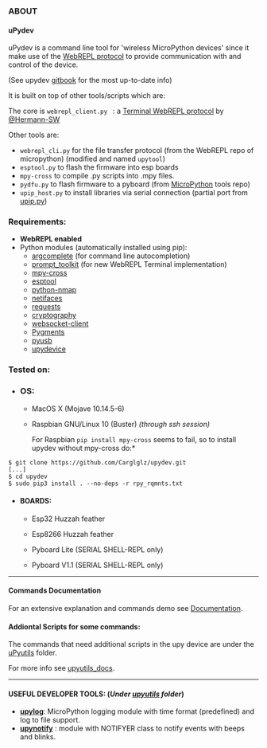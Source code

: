 ### ABOUT

#### uPydev

 uPydev is a command line tool for 'wireless MicroPython devices' since it make use of the [WebREPL protocol](https://github.com/micropython/webrepl)  to provide communication with and control of the device. 

(See upydev [gitbook](https://carlosgilglez.gitbook.io/upydev/) for the most up-to-date info)

It is built on top of other tools/scripts which are:

The core is `webrepl_client.py ` : a [Terminal WebREPL protocol](https://github.com/Hermann-SW/webrepl)  by [@Hermann-SW](https://github.com/Hermann-SW)

Other tools are:

* `webrepl_cli.py`  for the file transfer protocol (from the WebREPL repo of micropython) (modified and named `upytool`)
* `esptool.py` to flash the firmware into esp boards
* `mpy-cross`  to compile .py scripts into .mpy files.
* `pydfu.py` to flash firmware to a pyboard (from [MicroPython](https://github.com/micropython/micropython/blob/master/tools/pydfu.py) tools repo)
* `upip_host.py` to install libraries via serial connection (partial port from [upip.py](https://github.com/micropython/micropython/blob/master/tools/upip.py))



### Requirements:

- **WebREPL enabled**
- Python modules (automatically installed using pip):
  - [argcomplete](https://github.com/kislyuk/argcomplete) (for command line autocompletion)
  - [prompt_toolkit](https://github.com/prompt-toolkit/python-prompt-toolkit) (for new WebREPL Terminal implementation)
  - [mpy-cross](https://gitlab.com/alelec/micropython/tree/gitlab_build/mpy-cross)
  - [esptool](https://github.com/espressif/esptool)
  - [python-nmap](http://xael.org/pages/python-nmap-en.html)
  - [netifaces](https://github.com/al45tair/netifaces)
  - [requests](https://requests.kennethreitz.org/en/master/)
  - [cryptography](https://github.com/pyca/cryptography)
  - [websocket-client](https://github.com/websocket-client/websocket-client)
  - [Pygments](https://github.com/pygments/pygments)
  - [pyusb](https://github.com/pyusb/pyusb)
  - [upydevice](https://github.com/Carglglz/upydevice)

### Tested on:

- ### OS:

  - MacOS X (Mojave 10.14.5-6)

  - Raspbian GNU/Linux 10 (Buster) *(through ssh session)*

    For Raspbian `pip install mpy-cross` seems to fail, so to install upydev without mpy-cross do:*

```
$ git clone https://github.com/Carglglz/upydev.git
[...]
$ cd upydev
$ sudo pip3 install . --no-deps -r rpy_rqmnts.txt
```



- #### BOARDS:

  - Esp32 Huzzah feather

  - Esp8266 Huzzah feather

  - Pyboard Lite (SERIAL SHELL-REPL only)

  - Pyboard V1.1 (SERIAL SHELL-REPL only)

    

------

#### Commands Documentation

For an extensive explanation and commands demo see [Documentation](https://github.com/Carglglz/upydev/blob/master/DOCS/Documentation.md).

#### Addiontal Scripts for some commands:

The commands that need additional scripts in the upy device are under the [uPyutils](https://github.com/Carglglz/upydev/tree/master/upyutils) folder.

For more info see [upyutils_docs](https://github.com/Carglglz/upydev/blob/master/DOCS/upyutils_docs.md).



------

#### USEFUL DEVELOPER TOOLS: (*Under [upyutils](https://github.com/Carglglz/upydev/tree/master/upyutils) folder*)

* [**upylog**](https://github.com/Carglglz/upydev/tree/master/DOCS/upylog.md): MicroPython logging module with time format (predefined) and log to file support.
* [**upynotify**](https://github.com/Carglglz/upydev/tree/master/DOCS/upynotify.md) : module with NOTIFYER class to notify events with beeps and blinks. 